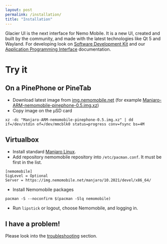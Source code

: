 ```yaml
---
layout: post
permalink: /installation/
title: "Installation"
---
```


Glacier UI is the next interface for Nemo Mobile.
It is a new UI, created and built by the community, and made with the latest technologies like Qt 5 and Wayland.
For developing look on [Software Development Kit](/sdk/) and our [Application Programming Interface](/qtquickcontrols-nemo/) documentation.

# Try it

## On a PinePhone or PineTab

* Download latest image from [img.nemomobile.net](https://img.nemomobile.net/) (for example [Manjaro-ARM-nemomobile-pinephone-0.5.img.xz](https://img.nemomobile.net/2021.10/Manjaro-ARM-nemomobile-pinephone-0.5.img.xz))
* Copy image on the &micro;SD card
```
xz -dc "Manjaro-ARM-nemomobile-pinephone-0.5.img.xz" | dd if=/dev/stdin of=/dev/mmcblk0 status=progress conv=fsync bs=4M
```



## Virtualbox

* Install standard [Manjaro Linux](https://manjaro.org/).
* Add repository nemomobile repository into `/etc/pacman.conf`. It must be first in the list.
```
[nemomobile]
SigLevel = Optional
Server = https://img.nemomobile.net/manjaro/10.2021/devel/x86_64/
```
* Install Nemomobile packages
```
pacman -S --noconfirm $(pacman -Slq nemomobile)
```
* Run `lipstick` or logout, choose Nemomobile, and logging in.

## I have a problem!

Please look into the [troubleshooting](/troubleshooting) section.
